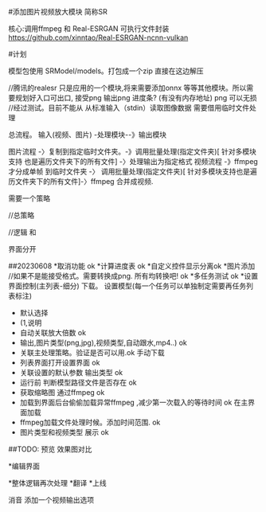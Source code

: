 
#添加图片视频放大模块 简称SR

核心:调用ffmpeg 和 Real-ESRGAN 可执行文件封装
https://github.com/xinntao/Real-ESRGAN-ncnn-vulkan

#计划

模型包使用 SRModel/models。打包成一个zip 直接在这边解压

//腾讯的realesr 只是应用的一个模块,将来需要添加onnx 等等其他模块。所以需要规划好入口可出口, 接受png 输出png 进度条? (有没有内存地址) png 可以无损
//经过测试。目前不能从 从标准输入（stdin）读取图像数据  需要借用临时文件处理

总流程。 输入(视频、图片) -处理模块--》输出模块

图片流程 -〉复制到指定临时文件夹。-》调用批量处理(指定文件夹)[ 针对多模块支持 也是遍历文件夹下的所有文件] -〉处理输出为指定格式
视频流程 -》ffmpeg 才分成单帧 到临时文件夹 -〉 调用批量处理(指定文件夹)[ 针对多模块支持也是遍历文件夹下的所有文件]-〉ffmpeg 合并成视频.


需要一个策略

//总策略

//逻辑 
和

界面分开

##20230608
*取消功能 ok
*计算进度表 ok
*自定义控件显示分离ok
*图片添加 //如果不是能接受格式。需要转换成png. 所有均转换吧! ok
*多任务测试 ok
*设置界面控制(主列表-细分) 下载。 设置模型(每一个任务可以单独制定需要再任务列表标注)
- 默认选择
- (1,说明
- 自动关联放大倍数 ok
- 输出,图片类型(png,jpg),视频类型,自动跟水,mp4..) ok
- 关联主处理策略。验证是否可以用.ok  手动下载
- 列表界面打开设置界面 ok
- 关联设置的默认参数 输出类型 ok
- 运行前 判断模型路径文件是否存在 ok
- 获取缩略图 通过ffmpeg ok
- 加载到界面后台偷偷加载异常ffmpeg ,减少第一次载入的等待时间 ok   在主界面加载
- ffmpeg加载文件处理时候。添加时间范围. ok
- 图片类型和视频类型 展示 ok

##TODO: 预览 效果图对比



*编辑界面

*整体逻辑再次处理
*翻译
*上线


消音 添加一个视频输出选项

